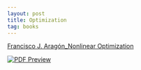 ```yaml
---
layout: post
title: Optimization
tag: books
---
```



<a href="https://drive.google.com/file/d/1kmoyqtMtDnS2goH_TBU8d3yyi1wVMXB_/view?usp=sharing">Francisco J. Aragón_Nonlinear Optimization</a>



<a href="https://drive.google.com/file/d/1kmoyqtMtDnS2goH_TBU8d3yyi1wVMXB_/view" target="_blank">
  <img src="https://drive.google.com/uc?export=view&id=1kmoyqtMtDnS2goH_TBU8d3yyi1wVMXB_" alt="PDF Preview">
</a>



<script src="https://utteranc.es/client.js"
        repo="bachirmath/bachirmath.github.io"
        issue-term="pathname"
        theme="github-dark-orange"
        crossorigin="anonymous"
        async>
</script>
